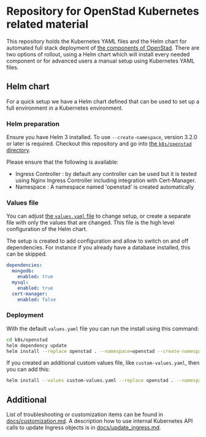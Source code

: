 # Repository for OpenStad Kubernetes related material

This repository holds the Kubernetes YAML files and the Helm chart for automated full stack deployment of [the components of OpenStad](https://github.com/Amsterdam/openstad-docs/blob/master/technical/README.md).
There are two options of rollout, using a Helm chart which will install every needed component or for advanced users a manual setup using Kubernetes YAML files.

## Helm chart

For a quick setup we have a Helm chart defined that can be used to set up a full environment in a Kubernetes environment.

### Helm preparation

Ensure you have Helm 3 installed. To use `--create-namespace`, version 3.2.0 or later is required.
Checkout this repository and go into [the `k8s/openstad` directory](./k8s/openstad).

Please ensure that the following is available:

- Ingress Controller : by default any controller can be used but it is tested using Nginx Ingress Controller including integration with Cert-Manager.
- Namespace : A namespace named 'openstad' is created automatically

### Values file

You can adjust [the `values.yaml` file](./k8s/openstad/values.yaml) to change setup, or create a separate file with only the values that are changed.
This file is the high level configuration of the Helm chart.

The setup is created to add configuration and allow to switch on and off dependencies.
For instance if you already have a database installed, this can be skipped.

```yaml
dependencies:
  mongodb:
    enabled: true
  mysql:
    enabled: true
  cert-manager:
    enabled: false
```

### Deployment

With the default `values.yaml` file you can run the install using this command:

```bash
cd k8s/openstad
helm dependency update
helm install --replace openstad . --namespace=openstad --create-namespace
```

If you created an additional custom values file, like `custom-values.yaml`, then you can add this:

```bash
helm install --values custom-values.yaml --replace openstad . --namespace=openstad --create-namespace 
```

## Additional

List of troubleshooting or customization items can be found in [docs/customization.md](docs/customization.md).
A description how to use internal Kubernetes API calls to update Ingress objects is in [docs/update_ingress.md](docs/update_ingress.md).
